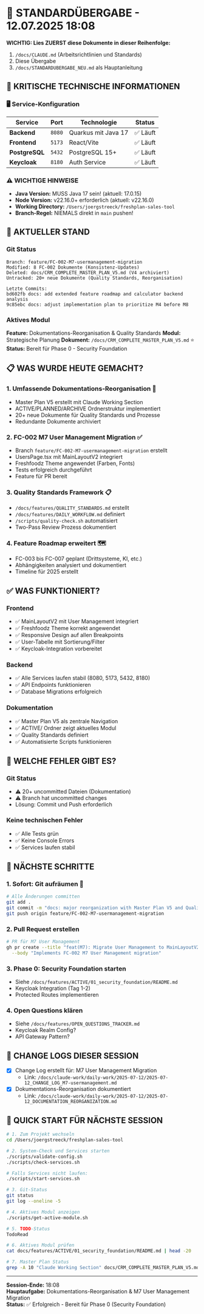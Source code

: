 # 🔄 STANDARDÜBERGABE - 12.07.2025 18:08

**WICHTIG: Lies ZUERST diese Dokumente in dieser Reihenfolge:**
1. `/docs/CLAUDE.md` (Arbeitsrichtlinien und Standards)
2. Diese Übergabe
3. `/docs/STANDARDUBERGABE_NEU.md` als Hauptanleitung

## 🚨 KRITISCHE TECHNISCHE INFORMATIONEN

### 🖥️ Service-Konfiguration
| Service | Port | Technologie | Status |
|---------|------|-------------|--------|
| **Backend** | `8080` | Quarkus mit Java 17 | ✅ Läuft |
| **Frontend** | `5173` | React/Vite | ✅ Läuft |
| **PostgreSQL** | `5432` | PostgreSQL 15+ | ✅ Läuft |
| **Keycloak** | `8180` | Auth Service | ✅ Läuft |

### ⚠️ WICHTIGE HINWEISE
- **Java Version:** MUSS Java 17 sein! (aktuell: 17.0.15)
- **Node Version:** v22.16.0+ erforderlich (aktuell: v22.16.0)
- **Working Directory:** `/Users/joergstreeck/freshplan-sales-tool`
- **Branch-Regel:** NIEMALS direkt in `main` pushen!

## 🎯 AKTUELLER STAND

### Git Status
```
Branch: feature/FC-002-M7-usermanagement-migration
Modified: 8 FC-002 Dokumente (Konsistenz-Updates)
Deleted: docs/CRM_COMPLETE_MASTER_PLAN_V5.md (V4 archiviert)
Untracked: 20+ neue Dokumente (Quality Standards, Reorganisation)

Letzte Commits:
bd602fb docs: add extended feature roadmap and calculator backend analysis
9c85ebc docs: adjust implementation plan to prioritize M4 before M8
```

### Aktives Modul
**Feature:** Dokumentations-Reorganisation & Quality Standards
**Modul:** Strategische Planung
**Dokument:** `/docs/CRM_COMPLETE_MASTER_PLAN_V5.md` ⭐
**Status:** Bereit für Phase 0 - Security Foundation

## 📋 WAS WURDE HEUTE GEMACHT?

### 1. **Umfassende Dokumentations-Reorganisation** 🔄
- Master Plan V5 erstellt mit Claude Working Section
- ACTIVE/PLANNED/ARCHIVE Ordnerstruktur implementiert
- 20+ neue Dokumente für Quality Standards und Prozesse
- Redundante Dokumente archiviert

### 2. **FC-002 M7 User Management Migration** ✅
- Branch `feature/FC-002-M7-usermanagement-migration` erstellt
- UsersPage.tsx mit MainLayoutV2 integriert
- Freshfoodz Theme angewendet (Farben, Fonts)
- Tests erfolgreich durchgeführt
- Feature für PR bereit

### 3. **Quality Standards Framework** 📋
- `/docs/features/QUALITY_STANDARDS.md` erstellt
- `/docs/features/DAILY_WORKFLOW.md` definiert
- `/scripts/quality-check.sh` automatisiert
- Two-Pass Review Prozess dokumentiert

### 4. **Feature Roadmap erweitert** 🗺️
- FC-003 bis FC-007 geplant (Drittsysteme, KI, etc.)
- Abhängigkeiten analysiert und dokumentiert
- Timeline für 2025 erstellt

## ✅ WAS FUNKTIONIERT?

### Frontend
- ✅ MainLayoutV2 mit User Management integriert
- ✅ Freshfoodz Theme korrekt angewendet
- ✅ Responsive Design auf allen Breakpoints
- ✅ User-Tabelle mit Sortierung/Filter
- ✅ Keycloak-Integration vorbereitet

### Backend
- ✅ Alle Services laufen stabil (8080, 5173, 5432, 8180)
- ✅ API Endpoints funktionieren
- ✅ Database Migrations erfolgreich

### Dokumentation
- ✅ Master Plan V5 als zentrale Navigation
- ✅ ACTIVE/ Ordner zeigt aktuelles Modul
- ✅ Quality Standards definiert
- ✅ Automatisierte Scripts funktionieren

## 🚨 WELCHE FEHLER GIBT ES?

### Git Status
- ⚠️ 20+ uncommitted Dateien (Dokumentation)
- ⚠️ Branch hat uncommitted changes
- Lösung: Commit und Push erforderlich

### Keine technischen Fehler
- ✅ Alle Tests grün
- ✅ Keine Console Errors
- ✅ Services laufen stabil

## 🔧 NÄCHSTE SCHRITTE

### 1. **Sofort: Git aufräumen** 🚨
```bash
# Alle Änderungen committen
git add .
git commit -m "docs: major reorganization with Master Plan V5 and Quality Standards"
git push origin feature/FC-002-M7-usermanagement-migration
```

### 2. **Pull Request erstellen**
```bash
# PR für M7 User Management
gh pr create --title "feat(M7): Migrate User Management to MainLayoutV2" \
  --body "Implements FC-002 M7 User Management migration"
```

### 3. **Phase 0: Security Foundation starten**
- Siehe `/docs/features/ACTIVE/01_security_foundation/README.md`
- Keycloak Integration (Tag 1-2)
- Protected Routes implementieren

### 4. **Open Questions klären**
- Siehe `/docs/features/OPEN_QUESTIONS_TRACKER.md`
- Keycloak Realm Config?
- API Gateway Pattern?

## 📝 CHANGE LOGS DIESER SESSION
- [x] Change Log erstellt für: M7 User Management Migration
  - Link: `/docs/claude-work/daily-work/2025-07-12/2025-07-12_CHANGE_LOG_M7-usermanagement.md`
- [x] Dokumentations-Reorganisation dokumentiert
  - Link: `/docs/claude-work/daily-work/2025-07-12/2025-07-12_DOCUMENTATION_REORGANIZATION.md`

## 🚀 QUICK START FÜR NÄCHSTE SESSION
```bash
# 1. Zum Projekt wechseln
cd /Users/joergstreeck/freshplan-sales-tool

# 2. System-Check und Services starten
./scripts/validate-config.sh
./scripts/check-services.sh

# Falls Services nicht laufen:
./scripts/start-services.sh

# 3. Git-Status
git status
git log --oneline -5

# 4. Aktives Modul anzeigen
./scripts/get-active-module.sh

# 5. TODO-Status
TodoRead

# 6. Aktives Modul prüfen
cat docs/features/ACTIVE/01_security_foundation/README.md | head -20

# 7. Master Plan Status
grep -A 10 "Claude Working Section" docs/CRM_COMPLETE_MASTER_PLAN_V5.md
```

---
**Session-Ende:** 18:08  
**Hauptaufgabe:** Dokumentations-Reorganisation & M7 User Management Migration  
**Status:** ✅ Erfolgreich - Bereit für Phase 0 (Security Foundation)
